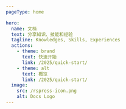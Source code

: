 ```yaml
---
pageType: home

hero:
  name: 文档
  text: 分享知识、技能和经验
  tagline: Knowledges, Skills, Experiences
  actions:
    - theme: brand
      text: 快速开始
      link: /2025/quick-start/
    - theme: alt
      text: 概览
      link: /2025/quick-start/
  image:
    src: /rspress-icon.png
    alt: Docs Logo
---
```

